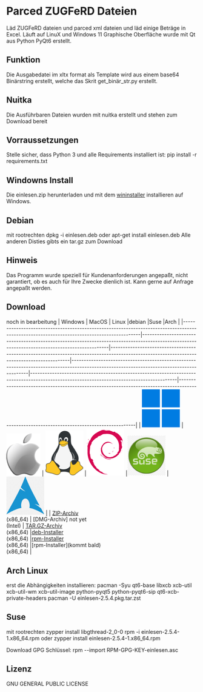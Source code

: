 # Parced ZUGFeRD Dateien
Läd ZUGFeRD dateien und parced xml dateien und läd einige Beträge in Excel. Läuft auf LinuX und Windows 11
Graphische Oberfläche wurde mit Qt aus Python PyQt6 erstellt.

## Funktion
Die Ausgabedatei im xltx format als Template wird aus einem base64 Binärstring erstellt, welche das Skrit get_binär_str.py erstellt.

## Nuitka
Die Ausführbaren Dateien wurden mit nuitka erstellt und stehen zum Download bereit

## Vorraussetzungen
Stelle sicher, dass Python 3 und alle Requirements installiert ist:
pip install -r requirements.txt

## Windowns Install
Die einlesen.zip herunterladen und mit dem [wininstaller](https://github.com/rootloewe/wininstaller) installieren auf Windows.

## Debian
mit rootrechten
dpkg -i einlesen.deb oder
apt-get install einlesen.deb
Alle anderen Disties gibts ein tar.gz zum Download

## Hinweis
Das Programm wurde speziell für Kundenanforderungen angepaßt, nicht garantiert, ob es auch für Ihre Zwecke dienlich ist. 
Kann gerne auf Anfrage angepaßt werden.

## Download
noch in bearbeitung
| Windows                                                                                                                                  | MacOS                                                                                                                                        | Linux                                                                                                                                     |debian                                                                                                                                    |Suse                                                                                                                                      |Arch                                                                                                                                      |
|------------------------------------------------------------------------------------------------------------------------------------------|----------------------------------------------------------------------------------------------------------------------------------------------|-------------------------------------------------------------------------------------------------------------------------------------------|------------------------------------------------------------------------------------------------------------------------------------------|------------------------------------------------------------------------------------------------------------------------------------------|------------------------------------------------------------------------------------------------------------------------------------------|
| <img src="./logos/windows.png" width="100" alt="Windows">                                                                                | <img src="./logos/apple.png" width="90" alt="MacOS">                                                                                         | <img src="./logos/linux.png" width="100" alt="Linux">                                                                                     |<img src="./logos/debian.png" width="100" alt="Linux">                                                                                    |<img src="./logos/suse.png" width="100" alt="Linux">                                                                                      |<img src="./logos/arch.png" width="100" alt="Linux">                                                                                      |
| [ZIP-Archiv](https://github.com/rootloewe/einlesen/releases/download/2.5.4/einlesen.zip)<br>(x86_64)                                     | [DMG-Archiv] not yet <br>(Intel)                                                                                                             | [TAR.GZ-Archiv](https://github.com/rootloewe/einlesen/releases/download/2.5.4/einlesen.tar.gz)<br>(x86_64)                                |[deb-Installer](https://github.com/rootloewe/einlesen/releases/download/2.5.4/einlesen.deb)<br>(x86_64)                                   |[rpm-Installer](https://github.com/rootloewe/einlesen/releases/download/2.5.4/einlesen-2.5.4-1.x86_64.rpm)<br>(x86_64)                    |[rpm-Installer](kommt bald)<br>(x86_64)                                                                                                   |

## Arch Linux
erst die Abhängigkeiten installieren:
pacman -Syu qt6-base libxcb xcb-util xcb-util-wm xcb-util-image python-pyqt5 python-pyqt6-sip qt6-xcb-private-headers
pacman -U einlesen-2.5.4.pkg.tar.zst

## Suse
mit rootrechten
zypper install libgthread-2_0-0
rpm -i einlesen-2.5.4-1.x86_64.rpm oder
zypper install einlesen-2.5.4-1.x86_64.rpm

Download GPG Schlüssel: 
rpm --import RPM-GPG-KEY-einlesen.asc

## Lizenz
GNU GENERAL PUBLIC LICENSE
